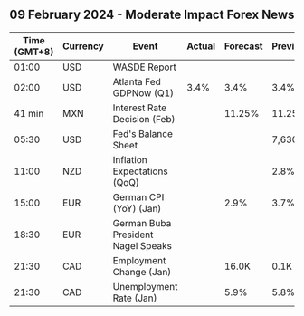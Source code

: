 ## 09 February 2024 - Moderate Impact Forex News

| Time (GMT+8) | Currency | Event | Actual | Forecast | Previous |
|------|----------|-------|--------|----------|----------|
| 01:00 | USD | WASDE Report |  |  |  |
| 02:00 | USD | Atlanta Fed GDPNow (Q1) | 3.4% | 3.4% | 3.4% |
| 41 min | MXN | Interest Rate Decision (Feb) |  | 11.25% | 11.25% |
| 05:30 | USD | Fed's Balance Sheet |  |  | 7,630B |
| 11:00 | NZD | Inflation Expectations (QoQ) |  |  | 2.8% |
| 15:00 | EUR | German CPI (YoY) (Jan) |  | 2.9% | 3.7% |
| 18:30 | EUR | German Buba President Nagel Speaks |  |  |  |
| 21:30 | CAD | Employment Change (Jan) |  | 16.0K | 0.1K |
| 21:30 | CAD | Unemployment Rate (Jan) |  | 5.9% | 5.8% |
